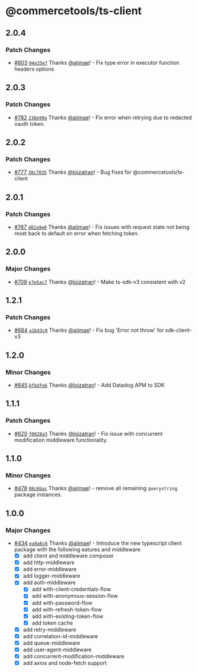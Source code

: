 # @commercetools/ts-client

## 2.0.4

### Patch Changes

- [#803](https://github.com/commercetools/commercetools-sdk-typescript/pull/803) [`94a35e7`](https://github.com/commercetools/commercetools-sdk-typescript/commit/94a35e78924ce63df8727d95ddfaed071cd90140) Thanks [@ajimae](https://github.com/ajimae)! - Fix type error in executor function headers options

## 2.0.3

### Patch Changes

- [#782](https://github.com/commercetools/commercetools-sdk-typescript/pull/782) [`238e99a`](https://github.com/commercetools/commercetools-sdk-typescript/commit/238e99a3600886c71db4770c128bfff6f37347a8) Thanks [@ajimae](https://github.com/ajimae)! - Fix error when retrying due to redacted oauth token.

## 2.0.2

### Patch Changes

- [#777](https://github.com/commercetools/commercetools-sdk-typescript/pull/777) [`38c7035`](https://github.com/commercetools/commercetools-sdk-typescript/commit/38c703557964a2355c4419b0bf8f0ea0a6361ce5) Thanks [@lojzatran](https://github.com/lojzatran)! - Bug fixes for @commercetools/ts-client

## 2.0.1

### Patch Changes

- [#767](https://github.com/commercetools/commercetools-sdk-typescript/pull/767) [`d82a9e0`](https://github.com/commercetools/commercetools-sdk-typescript/commit/d82a9e0e6666e076183172a9229ffcda8e28905a) Thanks [@ajimae](https://github.com/ajimae)! - Fix issues with request state not being reset back to default on error when fetching token.

## 2.0.0

### Major Changes

- [#708](https://github.com/commercetools/commercetools-sdk-typescript/pull/708) [`e7e5ac7`](https://github.com/commercetools/commercetools-sdk-typescript/commit/e7e5ac73de07a8ce141ec0bc2b2abf492462ec73) Thanks [@lojzatran](https://github.com/lojzatran)! - Make ts-sdk-v3 consistent with v2

## 1.2.1

### Patch Changes

- [#684](https://github.com/commercetools/commercetools-sdk-typescript/pull/684) [`a1b43c0`](https://github.com/commercetools/commercetools-sdk-typescript/commit/a1b43c048fac3eba3d53470314b61d36e74f0a51) Thanks [@ajimae](https://github.com/ajimae)! - Fix bug 'Error not throw' for sdk-client-v3

## 1.2.0

### Minor Changes

- [#645](https://github.com/commercetools/commercetools-sdk-typescript/pull/645) [`bfbdfe6`](https://github.com/commercetools/commercetools-sdk-typescript/commit/bfbdfe65042f2b8d011d40859c9542666187dd22) Thanks [@lojzatran](https://github.com/lojzatran)! - Add Datadog APM to SDK

## 1.1.1

### Patch Changes

- [#620](https://github.com/commercetools/commercetools-sdk-typescript/pull/620) [`f0028a3`](https://github.com/commercetools/commercetools-sdk-typescript/commit/f0028a343fe3417bbc3caeb76cc6658a5d7bff73) Thanks [@lojzatran](https://github.com/lojzatran)! - Fix issue with concurrent modification middleware functionality.

## 1.1.0

### Minor Changes

- [#478](https://github.com/commercetools/commercetools-sdk-typescript/pull/478) [`98c6bac`](https://github.com/commercetools/commercetools-sdk-typescript/commit/98c6bace1608889c16373e1a83451cf5d7a7d140) Thanks [@ajimae](https://github.com/ajimae)! - remove all remaining `querystring` package instances.

## 1.0.0

### Major Changes

- [#434](https://github.com/commercetools/commercetools-sdk-typescript/pull/434) [`ea0a6c6`](https://github.com/commercetools/commercetools-sdk-typescript/commit/ea0a6c6008ffc6d89608039eabf69d16b37d288a) Thanks [@ajimae](https://github.com/ajimae)! - Introduce the new typescript client package with the following eatures and middleware
  - [x] add client and middleware composer
  - [x] add http-middleware
  - [x] add error-middleware
  - [x] add logger-middleware
  - [x] add auth-middleware
    - [x] add with-client-credentials-flow
    - [x] add with-anonymous-session-flow
    - [x] add with-password-flow
    - [x] add with-refresh-token-flow
    - [x] add with-existing-token-flow
    - [x] add token cache
  - [x] add retry-middleware
  - [x] add correlation-id-middleware
  - [x] add queue-middleware
  - [x] add user-agent-middleware
  - [x] add concurrent-modification-middleware
  - [x] add axios and node-fetch support
